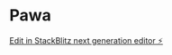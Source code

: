 # Pawa

[Edit in StackBlitz next generation editor ⚡️](https://stackblitz.com/~/github.com/JxElektro/Pawa)